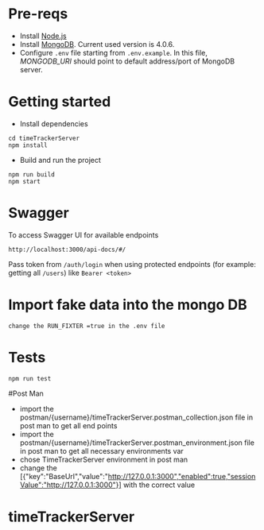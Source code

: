 
# Pre-reqs
- Install [Node.js](https://nodejs.org/en/)
- Install [MongoDB](https://www.mongodb.com/download-center/community). Current used version is 4.0.6.
- Configure `.env` file starting from `.env.example`. In this file, *MONGODB_URI* should point to default address/port of MongoDB server. 

# Getting started

- Install dependencies
```
cd timeTrackerServer
npm install
```

- Build and run the project
```
npm run build
npm start
```

# Swagger
To access Swagger UI for available endpoints
```
http://localhost:3000/api-docs/#/
```
Pass token from `/auth/login` when using protected endpoints (for example: getting all `/users`) like `Bearer <token>`

# Import fake data into the mongo DB
```
change the RUN_FIXTER =true in the .env file 
```

# Tests
```
npm run test
```

#Post Man
- import the postman/{username}/timeTrackerServer.postman_collection.json file in post man to get all end points
- import the postman/{username}/timeTrackerServer.postman_environment.json file in post man to get all necessary environments var
- chose TimeTrackerServer environment in post man 
- change the [{"key":"BaseUrl","value":"http://127.0.0.1:3000","enabled":true,"sessionValue":"http://127.0.0.1:3000"}]
with the correct value 
# timeTrackerServer
